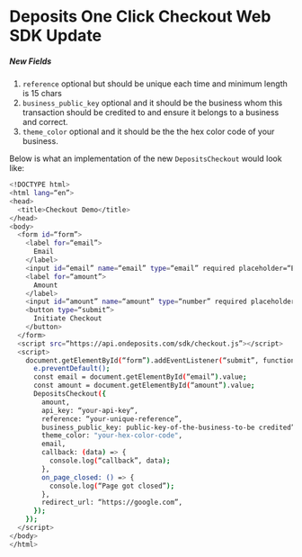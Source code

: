 
# Deposits One Click Checkout Web SDK Update

##### New Fields
1. `reference` optional but should be unique  each time and minimum length is 15 chars
2. `business_public_key` optional and it should be the business whom this transaction should be credited to and ensure it belongs to a business and correct.
3. `theme_color` optional and it should be the the hex color code of your business. 

Below is what an implementation of the new `DepositsCheckout` would look like:

```sh
<!DOCTYPE html>
<html lang=“en”>
<head>
  <title>Checkout Demo</title>
</head>
<body>
  <form id=“form”>
    <label for=“email”>
      Email
    </label>
    <input id=“email” name=“email” type=“email” required placeholder=“Enter your email address” />
    <label for=“amount”>
      Amount
    </label>
    <input id=“amount” name=“amount” type=“number” required placeholder=“Enter a valid amount” />
    <button type=“submit”>
      Initiate Checkout
    </button>
  </form>
  <script src=“https://api.ondeposits.com/sdk/checkout.js”></script>
  <script>
    document.getElementById(“form”).addEventListener(“submit”, function (e) {
      e.preventDefault();
      const email = document.getElementById(“email”).value;
      const amount = document.getElementById(“amount”).value;
      DepositsCheckout({
        amount,
        api_key: “your-api-key”,
        reference: “your-unique-reference”,
        business_public_key: public-key-of-the-business-to-be credited”,
        theme_color: "your-hex-color-code",
        email,
        callback: (data) => {
          console.log(“callback”, data);
        },
        on_page_closed: () => {
          console.log(“Page got closed”);
        },
        redirect_url: “https://google.com”,
      });
    });
  </script>
</body>
</html>

```
